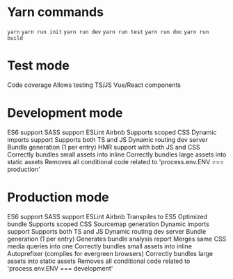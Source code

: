 # Yarn commands
  `yarn`
  `yarn run init`
  `yarn run dev`
  `yarn run test`
  `yarn run doc`
  `yarn run build`

# Test mode
  Code coverage
  Allows testing TS/JS Vue/React components

# Development mode
  ES6 support
  SASS support
  ESLint Airbnb
  Supports scoped CSS
  Dynamic imports support
  Supports both TS and JS
  Dynamic routing dev server
  Bundle generation (1 per entry)
  HMR support with both JS and CSS
  Correctly bundles small assets into inline
  Correctly bundles large assets into static assets
  Removes all conditional code related to 'process.env.ENV === production'

# Production mode
  ES6 support
  SASS support
  ESLint Airbnb
  Transpiles to ES5
  Optimized bundle
  Supports scoped CSS
  Sourcemap generation
  Dynamic imports support
  Supports both TS and JS
  Dynamic routing dev server
  Bundle generation (1 per entry)
  Generates bundle analysis report
  Merges same CSS media queries into one
  Correctly bundles small assets into inline
  Autoprefixer (compiles for evergreen browsers)
  Correctly bundles large assets into static assets
  Removes all conditional code related to 'process.env.ENV === development'
